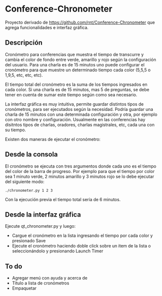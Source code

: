 Conference-Chronometer
======================

Proyecto derivado de https://github.com/rnt/Conference-Chronometer que agrega funcionalidades e interfaz gráfica.

Descripción
-----------

Cronómetro para conferencias que muestra el tiempo de transcurre y cambia el color de fondo entre verde, amarillo y rojo según la configuración del usuario. Para una charla es de 15 minutos uno puede configurar el cronómetro para que muestre un determinado tiempo cada color (5,5,5 o 1,9,5, etc, etc, etc). 

El tiempo total del cronómetro es la suma de los tiempos ingresados en cada color. Si una charla es de 15 minutos, mas 5 de preguntas, se debe tener en cuenta de sumar este tiempo según como sea necesario.

La interfaz gráfica es muy intuitiva, permite guardar distintos tipos de cronómetros, para ser ejecutados según la necesidad. Podría guardar una charla de 15 minutos con una determinada configuración y otra, por ejemplo con otro nombre y configuración. Usualmente en las conferencias hay disitntos tipos de charlas, oradores, charlas magistrales, etc, cada una con su tiempo. 

Existen dos maneras de ejecutar el cronómetro:

Desde la consola
----------------

El cronómetro se ejecuta con tres argumentos donde cada uno es el tiempo del color de la barra de progreso. Por ejemplo para que el tiempo por color sea 1 minuto verde, 2 minutos amarillo y 3 minutos rojo se lo debe ejecutar del siguiente modo:

    ./chronometer.py 1 2 3

Con la ejecución previa el tiempo total sería de 6 minutos.

Desde la interfaz gráfica
-------------------------

Ejecute qt_chronometer.py y luego:

* Cargue el cronómetro en la lista ingresando el tiempo por cada color y presionado Save
* Ejecute el cronómetro haciendo doble click sobre un item de la lista o seleccionándolo y presionando Launch Timer


To do
-----

* Agregar menú con ayuda y acerca de  
* Título a lista de cronómetros
* Empaquetar
